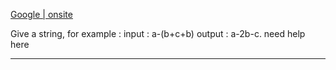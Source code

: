 [Google | onsite](https://leetcode.com/discuss/interview-question/1924901/Google-or-onsite)

Give a string, for example : input : a-(b+c+b) output : a-2b-c. need help here

----------


<!--stackedit_data:
eyJoaXN0b3J5IjpbNTkwMzA4OTk3LDczMDk5ODExNl19
-->